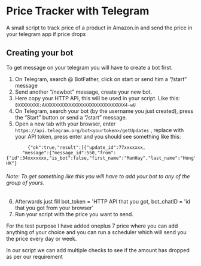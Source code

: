 # Price Tracker with Telegram
A small script to track price of a product in Amazon.in and send the price in your telegram app if price drops

## Creating your bot
To get message on your telegram you will have to create a bot first.
1. On Telegram, search @ BotFather, click on start or send him a “/start” message
2. Send another “/newbot” message, create your new bot.
3. Here copy your HTTP API, this will be used in your script. Like this: ```8XXXXXXXX:AXXXXXXXXXXXXXXXXXXXXXXXXXXXXXX4-wU``` 
4. On Telegram, search your bot (by the username you just created), press the “Start” button or send a “/start” message.
5. Open a new tab with your browser, enter ```https://api.telegram.org/bot<yourtoken>/getUpdates``` , replace <yourtoken> with your API token, press enter and you should see something like this:
  
```
        {"ok":true,"result":[{"update_id":77xxxxxxx,
      "message":{"message_id":550,"from":{"id":34xxxxxxx,"is_bot":false,"first_name":"ManHay","last_name":"Hong","username":"manhay212","language_code":"en-HK"}

```
###### Note: To get something like this you will have to add your bot to any of the group of yours.

6. Afterwards just fill bot_token = 'HTTP API that you got, bot_chatID = 'id that you got from your browser'
7. Run your script with the price you want to send.

For the test purpose I have added oneplus 7 price where you can add anything of your choice and you can run a scheduler which will send you the price every day or week.

In our script we can add multiple checks to see if the amount has dropped as per our requirement
